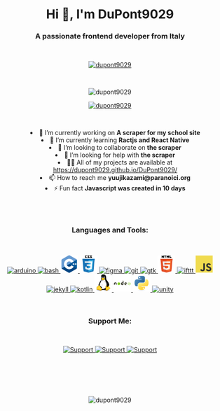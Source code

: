 <h1 align="center">Hi 👋, I'm DuPont9029</h1>
<h3 align="center">A passionate frontend developer from Italy</h3> <br>



<p align="center">
  <a href="https://dupont9029.github.io/DuPont9029/">
    <img src="https://t3.ftcdn.net/jpg/03/01/78/92/360_F_301789273_Win1Z11ComEAcZi8aZGwRgfNZmwm2GyP.jpg" alt="dupont9029" width="100" height="50" />
  </a>
</p>

<br>


<p align="center"> <img src="https://komarev.com/ghpvc/?username=dupont9029&label=Profile%20views&color=0e75b6&style=flat" alt="dupont9029" /> </p>

<p align="center"> <a href="https://github.com/ryo-ma/github-profile-trophy"><img src="https://github-profile-trophy.vercel.app/?username=dupont9029" alt="dupont9029" /></a> </p>

<br>

<div align="center">
  <ul style="text-align: center; list-style-position: inside;">
    <li>🔭 I’m currently working on <strong>A scraper for my school site</strong></li>
    <li>🌱 I’m currently learning <strong>Ractjs and React Native</strong></li>
    <li>👯 I’m looking to collaborate on <strong>the scraper</strong></li>
    <li>🤝 I’m looking for help with <strong>the scraper</strong></li>
    <li>👨‍💻 All of my projects are available at <a href="https://dupont9029.github.io/DuPont9029/">https://dupont9029.github.io/DuPont9029/</a></li>
    <li>📫 How to reach me <strong>yuujikazami@paranoici.org</strong></li>
    <li>⚡ Fun fact <strong>Javascript was created in 10 days</strong></li>
  </ul>
</div> 

<br><br>





<h3 align="center">Languages and Tools:</h3> <br>

<p align="center"> <a href="https://www.arduino.cc/" target="_blank" rel="noreferrer"> <img src="https://cdn.worldvectorlogo.com/logos/arduino-1.svg" alt="arduino" width="40" height="40"/> </a> <a href="https://www.gnu.org/software/bash/" target="_blank" rel="noreferrer"> <img src="https://www.vectorlogo.zone/logos/gnu_bash/gnu_bash-icon.svg" alt="bash" width="40" height="40"/> </a> <a href="https://www.w3schools.com/cpp/" target="_blank" rel="noreferrer"> <img src="https://raw.githubusercontent.com/devicons/devicon/master/icons/cplusplus/cplusplus-original.svg" alt="cplusplus" width="40" height="40"/> </a> <a href="https://www.w3schools.com/css/" target="_blank" rel="noreferrer"> <img src="https://raw.githubusercontent.com/devicons/devicon/master/icons/css3/css3-original-wordmark.svg" alt="css3" width="40" height="40"/> </a> <a href="https://www.figma.com/" target="_blank" rel="noreferrer"> <img src="https://www.vectorlogo.zone/logos/figma/figma-icon.svg" alt="figma" width="40" height="40"/> </a> <a href="https://git-scm.com/" target="_blank" rel="noreferrer"> <img src="https://www.vectorlogo.zone/logos/git-scm/git-scm-icon.svg" alt="git" width="40" height="40"/> </a> <a href="https://www.gtk.org/" target="_blank" rel="noreferrer"> <img src="https://upload.wikimedia.org/wikipedia/commons/7/71/GTK_logo.svg" alt="gtk" width="40" height="40"/> </a> <a href="https://www.w3.org/html/" target="_blank" rel="noreferrer"> <img src="https://raw.githubusercontent.com/devicons/devicon/master/icons/html5/html5-original-wordmark.svg" alt="html5" width="40" height="40"/> </a> <a href="https://ifttt.com/" target="_blank" rel="noreferrer"> <img src="https://www.vectorlogo.zone/logos/ifttt/ifttt-ar21.svg" alt="ifttt" width="40" height="40"/> </a> <a href="https://developer.mozilla.org/en-US/docs/Web/JavaScript" target="_blank" rel="noreferrer"> <img src="https://raw.githubusercontent.com/devicons/devicon/master/icons/javascript/javascript-original.svg" alt="javascript" width="40" height="40"/> </a> <a href="https://jekyllrb.com/" target="_blank" rel="noreferrer"> <img src="https://www.vectorlogo.zone/logos/jekyllrb/jekyllrb-icon.svg" alt="jekyll" width="40" height="40"/> </a> <a href="https://kotlinlang.org" target="_blank" rel="noreferrer"> <img src="https://www.vectorlogo.zone/logos/kotlinlang/kotlinlang-icon.svg" alt="kotlin" width="40" height="40"/> </a> <a href="https://www.linux.org/" target="_blank" rel="noreferrer"> <img src="https://raw.githubusercontent.com/devicons/devicon/master/icons/linux/linux-original.svg" alt="linux" width="40" height="40"/> </a> <a href="https://nodejs.org" target="_blank" rel="noreferrer"> <img src="https://raw.githubusercontent.com/devicons/devicon/master/icons/nodejs/nodejs-original-wordmark.svg" alt="nodejs" width="40" height="40"/> </a> <a href="https://www.python.org" target="_blank" rel="noreferrer"> <img src="https://raw.githubusercontent.com/devicons/devicon/master/icons/python/python-original.svg" alt="python" width="40" height="40"/> </a> <a href="https://unity.com/" target="_blank" rel="noreferrer"> <img src="https://www.vectorlogo.zone/logos/unity3d/unity3d-icon.svg" alt="unity" width="40" height="40"/> </a> </p>

<br>


<h3 align="center">Support Me:</h3> <br>




<p align="center">
  <a href="https://ko-fi.com/dupont9029">
    <img src="https://cdn.ko-fi.com/cdn/kofi3.png?v=3" alt="Support" height="50" width="200">
  </a>
  <a href="https://www.paypal.com/donate/?hosted_button_id=EK7ZVNN5CDLQQ">
    <img src="https://pics.paypal.com/00/s/NTQyZjNlOGUtYzc4OS00YTQyLTkyOGItYWZlMjk3OTRmMjc5/file.PNG" alt="Support" height="60" width="200">
  </a>
  <a href="http://yuujikazami.xmr.id">
    <img src="https://www.themonera.art/wp-content/uploads/2017/09/donate-monero-black.png" alt="Support" height="50" width="200">
  </a>
</p>








<br><br><br><br>

<p align="center"><img align="center" src="https://github-readme-stats.vercel.app/api/top-langs?username=dupont9029&show_icons=true&locale=en&layout=compact" alt="dupont9029" /></p>
